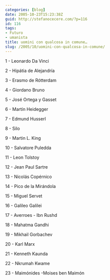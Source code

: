 ```yaml
---
categories: [blog]
date: 2005-10-23T15:23:38Z
guid: http://stefanocecere.com/?p=116
id: 116
tags:
- Futuro
- umanista
title: uomini con qualcosa in comune…
slug: /2005/10/uomini-con-qualcosa-in-comune/
---
```


1 - Leonardo Da Vinci
  
2 - Hipátia de Alejandría
  
3 - Erasmo de Rótterdam
  
4 - Giordano Bruno
  
5 - José Ortega y Gasset
  
6 - Martín Heidegger
  
7 - Edmund Husserl
  
8 - Silo
  
9 - Martin L. King
  
10 - Salvatore Puledda
  
11 - Leon Tolstoy
  
12 - Jean Paul Sartre
  
13 - Nicolás Copérnico
  
14 - Pico de la Mirándola
  
15 - Miguel Servet
  
16 - Galileo Galilei
  
17 - Averroes - Ibn Rushd
  
18 - Mahatma Gandhi
  
19 - Mikhail Gorbachev
  
20 - Karl Marx
  
21 - Kenneth Kaunda
  
22 - Nkrumah Kwame
  
23 - Maimónides -Moises ben Maimón
